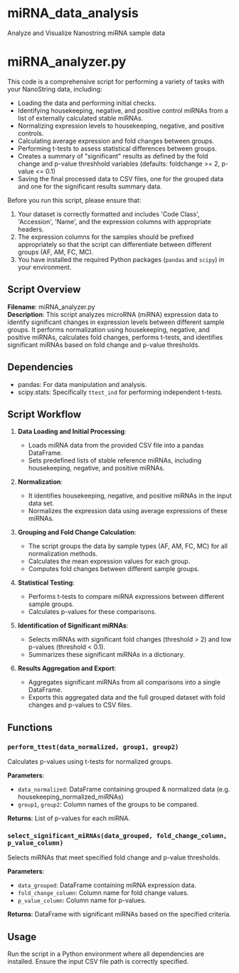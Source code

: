 # miRNA_data_analysis
 Analyze and Visualize Nanostring miRNA sample data


# miRNA_analyzer.py
This code is a comprehensive script for performing a variety of tasks with your NanoString data, including:

- Loading the data and performing initial checks.
- Identifying housekeeping, negative, and positive control miRNAs from a list of externally calculated stable miRNAs.
- Normalizing expression levels to housekeeping, negative, and positive controls.
- Calculating average expression and fold changes between groups.
- Performing t-tests to assess statistical differences between groups.
- Creates a summary of "significant" results as defined by the fold change and p-value threshhold variables (defaults: foldchange >= 2, p-value <= 0.1)
- Saving the final processed data to CSV files, one for the grouped data and one for the significant results summary data.

Before you run this script, please ensure that:

1. Your dataset is correctly formatted and includes 'Code Class', 'Accession', 'Name', and the expression columns with appropriate headers.
2. The expression columns for the samples should be prefixed appropriately so that the script can differentiate between different groups (AF, AM, FC, MC).
3. You have installed the required Python packages (`pandas` and `scipy`) in your environment.

## Script Overview
**Filename**: miRNA_analyzer.py  
**Description**: This script analyzes microRNA (miRNA) expression data to identify significant changes in expression levels between different sample groups. It performs normalization using housekeeping, negative, and positive miRNAs, calculates fold changes, performs t-tests, and identifies significant miRNAs based on fold change and p-value thresholds.

## Dependencies
- pandas: For data manipulation and analysis.
- scipy.stats: Specifically `ttest_ind` for performing independent t-tests.

## Script Workflow
1. **Data Loading and Initial Processing**:
   - Loads miRNA data from the provided CSV file into a pandas DataFrame.
   - Sets predefined lists of stable reference miRNAs, including housekeeping, negative, and positive miRNAs.

2. **Normalization**:
   - It identifies housekeeping, negative, and positive miRNAs in the input data set.
   - Normalizes the expression data using average expressions of these miRNAs.

3. **Grouping and Fold Change Calculation**:
   - The script groups the data by sample types (AF, AM, FC, MC) for all normalization methods.
   - Calculates the mean expression values for each group.
   - Computes fold changes between different sample groups.

4. **Statistical Testing**:
   - Performs t-tests to compare miRNA expressions between different sample groups.
   - Calculates p-values for these comparisons.

5. **Identification of Significant miRNAs**:
   - Selects miRNAs with significant fold changes (threshold > 2) and low p-values (threshold < 0.1).
   - Summarizes these significant miRNAs in a dictionary.

6. **Results Aggregation and Export**:
   - Aggregates significant miRNAs from all comparisons into a single DataFrame.
   - Exports this aggregated data and the full grouped dataset with fold changes and p-values to CSV files.

## Functions
### `perform_ttest(data_normalized, group1, group2)`
Calculates p-values using t-tests for normalized groups.

**Parameters**:
- `data_normalized`: DataFrame containing grouped & normalized data (e.g. housekeeping_normalized_miRNAs)
- `group1`, `group2`: Column names of the groups to be compared.

**Returns**: List of p-values for each miRNA.

### `select_significant_miRNAs(data_grouped, fold_change_column, p_value_column)`
Selects miRNAs that meet specified fold change and p-value thresholds.

**Parameters**:
- `data_grouped`: DataFrame containing miRNA expression data.
- `fold_change_column`: Column name for fold change values.
- `p_value_column`: Column name for p-values.

**Returns**: DataFrame with significant miRNAs based on the specified criteria.

## Usage
Run the script in a Python environment where all dependencies are installed. Ensure the input CSV file path is correctly specified.

